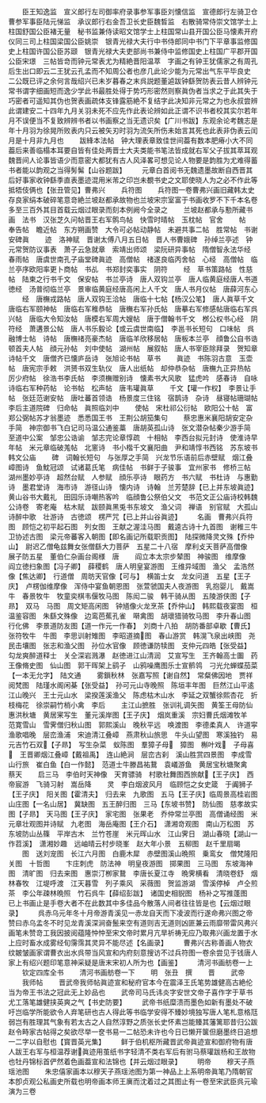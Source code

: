 <!-- { "loadSidebar": true } -->
　　臣王知逸监　宣义郎行左司御率府录事参军事臣刘懐信监　宣德郎行左骑卫仓曹参军事臣陆元悌监　承议郎行右金吾卫长史臣魏晳监　右散骑常侍崇文馆学士上柱国舒国公臣褚无量　秘书监兼侍读昭文馆学士上柱国常山县开国公臣马懐素开府仪同三司上柱国梁国公臣姚崇　银青光禄大夫行中书侍郎同中书门下平章事监修国史上柱国许国公臣苏颋　银青光禄大夫吏部尚书兼侍中监修国史上柱国广平郡开国公臣宋璟　三帖皆竒而钟元常表尤为精絶晋阳温萃　字画之有钟王犹儒家之有周孔后生出口即云二王犹云孔孟而不知周公者也彦几此论少能为元常出气东平毕良史　二公既已评之余何言哉绍兴已未岁暮春之末呉説题董逌跋钟繇贺防表云昔人辨钟元常书谓字细画短而逸少学此书最胜处得于势巧形密然则察眞伪者当求之于此其失于巧密者可遥知其伪也贺表画疏体支锋露筋絶不复结字此决知非元常之为也永叔尝辨此谓建安二十四年九月关羽未死不应先作此表论辨如此正谓不识书者校其实尔若年月不误便当不复致辨辨书者以书画察之当无遗识矣【广川书跋】东观余论考魏志是年十月羽为徐晃所败表内只云被矢刃时羽为流矢所伤未始言其死也此表非伪表云闰月是十月非九月也
　　跋綘本法帖　钟大理表章致佳世间葢有数本肥瘠小大不同葢后来善临榻本耳要自皆有佳处两晋士大夫类能书笔法皆成就右军父子拔其萃耳观魏晋间人论事皆语少而意密大都犹有古人风泽畧可想见论人物要是韵胜为尤难得蓄书者能以韵观之当得髣髴【山谷题跋】
　　元章白首阅书无魏遗墨故断自西晋其后好事家收钟繇季直表墨迹混用米芾之印岂未覩书史之文耶使晓人为之必不作此等抵牾伎俩也【张丑管见】曹弗兴
　　兵符图
　　兵符图一卷曹弗兴画旧藏韩太史存良家绢本破碎笔意竒絶兰坡赵都承故物也兰坡宋宗室富于书画收罗不下千本名卷多至三百外其目首载云烟过眼录而刻本例阙今全录之
　　兰坡赵都承与懃所藏书画　法书　汉张芝久问帖晋王右军鹘鸟帖　快雪时晴帖　玉枕帖　官舍
　　帖　奉告帖　瞻近帖　东方朔画赞　大令可必帖动静帖　未避共事二帖　胜常帖　书谢安碑眞
　　迹　洛神赋　晋谢太傅八月五日帖　晋人书曹娥碑　孙绰兰亭述　钟元常贺防议事表　萧子云急就章　索靖出师颂　梁阮研异事帖　隋僧智永法华经　春雨帖　唐虞世南孔子庙堂碑眞迹　高僧帖　禇遂良临丙舍帖　心经　高僧帖　临兰亭序欧阳率更卜商帖　书乩　书郑封奕事实　阴符
　　经　草书策路帖　性慈帖　陆柬之行书千文　保安帖　书兰亭诗　唐人双钩兰亭　唐人临黄庭经唐人书道徳经　汤普彻临兰亭　景审临黄庭经唐高闲上人千文　唐人书月仪帖　唐薛河东心
　　经　唐橅戎路帖　唐人双钩王洽帖　唐临十七帖【杨汉公笔】　唐人眞草千文　唐临右军颐神帖　唐临右军稚恭帖　唐橅右军孙氏帖　唐摹右军修感帖唐临右军呉兴帖　唐临大令知汝帖　唐模右军周大嫂帖　唐于僧翰书千文　桞公权书心经　阴符经　萧遘景公帖　唐人书乐毅论【或云虞世南临】　李邕书长短句　口味帖　呉融博士帖　诗帖　唐橅禇亮豪杰帖　唐临羊欣移居帖　唐板本兰亭　顔鲁公自书诰　顿首夫人帖　顔元孙帖　刘中使帖　湖州帖　展叙帖　唐人书宰臣除拜录　贺知章诗帖千文　唐僧齐已懐庐岳诗　张旭论书帖　草书
　　眞迹　书陈羽古意　玉壶帖　唐宪宗手敕　洪赟书双生轨仪　唐人出纸帖　却仲恭杂帖　唐橅九正异热帖　厉少府帖　徐浩书李氏帖　李须橅赠别诗　懐素书大风歌　猛虎吟　感春诗　自咏诗临右军种药帖　论书帖　松声帖　唐韦瓘眞草
　　千文【瓘一作权】　李景让手帖　张廷范谢安帖　唐吐蕃首领诰　杨景度三住铭　宿鹊诗　杂诗　昼寝帖珊瑚帖　李后主道院碑　归命帖　眞照临刘中
　　使帖　宋杜祁公衍帖　欧阳公十帖　富郑公弼帖苏才翁墨迹　悉悉国王书　王荆公胡笳集句
　　蔡忠惠米襄阳胡安定杂手简　神宗御书飞白记司马温公通鉴藁　唐胡英孤山诗　张文潜杂帖秦少游手简　至道中公案　邹忠公诰谕　邹志完论章惇疏　十相帖　李西台拟元封诗　使淮诗早年帖　米元章临破羗帖　北窻诗　书小楷千文襄阳曲　尹和靖惇书西铭　苏东坡书韩文公庙
　　碑　词翰长短句　与张厚之手简　兴龙节乐语前后赤壁赋　烟江叠嶂图诗　鱼魫冠颂　试诸葛氏笔　病佳帖　书鲜于子骏事　宜州家书　修桥三帖　湖州墨妙亭诗　超然台赋　人参赋　顔乐亭诗　眼药方　书六赋　书杜诗　与惠勤诗　墨君堂诗　海市诗　游径山诗　懐内诗　诗翰　兰芳楚辞【已上并东坡眞迹】　黄山谷书大戴礼　田园乐诗嘲热客吟　临顔鲁公祭伯父文　书范文正公庙诗校韩魏公诗卷　寄老庵　枯木赋　跋颐眞黑兎书东坡文　渔父词　禅语　别官赋　大孤山诗醉中歌　壮游诗　古徳颂　楞严咒【已上并山谷眞迹】
　　名画　曹弗兴兵符图　顾恺之初平起石图　列女图　王献之渥洼马图　戴逵古诗十九首图　谢稚三牛　卫协述古图　梁元帝蕃客入朝图【即名画记所载职贡图】　陆探微降灵文殊【乔仲山】　尉迟乙僧龟兹舞女张僧繇大力菩萨　五星二十八宿　摩利攴天菩萨高僧像　展子防五星　董伯仁杂画台阁様　唐
　　阎立本太宗步辇图　神骏图　维摩像　阎立徳扫象图【冯子卿】　薛稷鹤　唐人明皇宴游图　王维异域图　渔父　孟浩然像【焦达卿】　行道僧　周昉天官像【可与】　横笛士女　龙女问道　五星【王子庆】　卢楞伽维摩像　浑侍中宴鱼朝恩图　张萱虢国夫人夜游图　乳抱婴儿　戴嵩牛　春景牧牛　牧童奕棋韦偃牧马图　陈闳二骏　韩干骑从图　五陵游侠图【子昻】　双马　马图　周文矩高闲图　钟馗像火龙烹茶【乔仲山】　韩熙载夜宴图　桓温鉴容图　朱繇文殊像　边鸾芭蕉孔雀　啭禽图　胡瓌猎骑牧马图　李升春山图　行化佛　李景道防友图【道一作元一作春】　刘商十八拍　胡防番部卓歇【曹氏】　张符牧牛　牛图　李思训射雉图　李昭道摘图　春山游赏　韩滉飞泉出峡图　尧民击壤图　张志和渔父图　孙位水官像　顾徳谦防犊图　支仲元四皓【张受益】　勾龙爽醉道释士　关仝深岩溅瀑　赵徳进江山清润　艾宣写生　王齐翰高士圗　药王像脩史图　仙山图　郭干晖架上鹞子　山鸦噪鹰图乐士宣鹡鸰　刁光允蝉蝶茄菜【一本无允字】　陆文通
　　雾鎻秋林　张嘉写照【谢自然】　常粲佛因地　贾祥阅梵图　陆瑾水阁闲棊【张受益】　孙可元山寺晚照　陈垣丰年图　巨然江山平逺　江山晚兴　王士元山水　梁揆莲溪渔父　陈虑枯木山水　李延之双蟹徐熙杏花　折枝梅花　徐崇嗣竹梢小禽　李后
　　主江山摭胜　张训礼调矢图　黄筌王母防仙　惠洪秋塘　黄居宷写生　董元溪岸图【王子庆】　烟岚重溪　宗妇曹氏烟滩牧羊　范寛雪山　雪霁僧归秋山图　郭熙溪山　晚秋平远　唤渡图　李德柔真人　许道寜渔歌唱晚　层峦渔浦　宋迪清江叠嶂　燕肃秋山旅思　牛头山望图　寒溪独钓　易元吉竹石双【子昻】　写生杂菜　蚁陈图　羣獐子母　獐图　槲叶戏　子母喜　王晋卿烟江叠嶂【戴祖禹】　连山絶涧　层峦古刹　溪山胜赏四景图　李成雪山行旅　崔白鱼【白一作懿】　范道士牛滕昌祐鵞　袁嶬游鱼　黄居宝秋塘聚禽　蔡天
　　启三马　李伯时天神像　天育骠骑　村歌社舞图西旅献【王子庆】　西帝宸游　飞骑习射　嵩岳降
　　灵　李白烟波风月　临顾恺之女史箴　于阗狮子【王子庆】　阳关图【霍清夫】　归去来　九歌图　五马【王子庆】临周景高桂岩图　山庄图【一名山居】　冀缺图　五王醉归图　三马【东坡书赞】　防仙图　慈孝故实图【子昻】　天马图【王子庆】　家宅图　张果老　乔仲常兰亭图　高僧诵经图　米元章壮观图并诗赋　九老图　海岳庵图【王介石】　潇湘竒观图　南山万松图　苏东坡防山丛篠　平岸古木　兰竹苍崖　米元晖山水　江山霁日　湖山春晓【湖山一作苕溪】　潇湘妙趣　远岫晴云村步晓峯　赵大年小景　五柳图　赵千里扇暍
　　图　送刘宠图　长江六月图　白鹿木犀　赤壁图溪山晩照　乗鸾女　僧梵隆阳关图　十哲图
　　卞庄刺虎　防法神　明皇夜游图　掷果图　三马图　东坡海神图　清旷图　归去来图　惠崇汀栁家鵞　李唐长夏江寺　晩霁横看　清晓卷舒　烟林春牧　江堤呼渡　江天暮雪　列子乘风　采薇图　贺监游湖　雪溪停棹　卢仝煎茶　李公年疎林晩照　竹石呉牛【薛绍彭跋】　诸国史相貎图　杨补之写推蓬图　已上书画止是手卷大者不在此数其中多佳品今散落人间者往往皆是也【云烟过眼录】
　　呉赤乌元年冬十月帝游青溪见一赤龙自天而下凌波而行遂命弗兴图之帝赞曰赤乌孟冬不时见龙青溪深涧奋鬛来空有道则吉无道则凶匪兼云雨靡带雷风弗兴画笔未赞竒工我因披阅蕴隆忡忡至宋文帝时累月亢旱祈祷无应乃取弗兴画龙置于水上应时畜水成雾经旬霶霈其灵异不能尽述【名画录】
　　曹弗兴古称善画人物衣纹皴皱画家谓曹衣出水呉带当风宣和内府刻意搜访不过兵符图一卷余尝见于钱唐人家上有绍兴题印笔意神采疑是唐末宋初人所为也【画鉴】
　　清河书画舫卷一上
　　钦定四库全书
　　清河书画舫卷一下
　　明　张丑　撰
　　晋
　　武帝
　　我师帖
　　晋武帝我师帖眞迹宣和秘府官本今在震泽王氏笔势雄健高古絶伦当为帝王书法之冠此无上妙品也
　　武帝司马氏讳炎字安世文帝子喜作字于草书尤工落笔雄健挟英爽之气【书史防要】
　　武帝书纸糜溃而墨色如新有墨处不破吁岂临学所能欲令人弃笔研也古人得此等书临学安得不臻妙境独写唐人笔札意格尫弱岂有胜理其气象有若太古之人自然淳野之质张长史怀素岂能臻其藩篱耶昔归公跋赵令畤家古帖得之矣欲尽举一奁书易一二帖恐未许也今日已懒开箧但磨墨终日追想一二字以自慰也【寳晋英光集】
　　鲜于伯机枢所藏晋武帝眞迹宣和御府物有唐人跋王右军与桓温荐谢眞迹用茧纸书字轻清不类右军后有驸马蔡瓘跋杨和王故物也牡丹锦标首俨然着色画葢宣和法锦也【并云烟过眼录】
　　明帝
　　穆天子燕瑶池图
　　朱忠僖家画本以穆天子燕瑶池图为第一神品上上系明帝眞笔乃隋朝官本卽贞观公私画史所载也明帝画本师王廙而沈着过之其图止有一卷至宋武臣呉元瑜演为三卷

